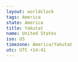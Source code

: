 ```yaml
---
layout: worldclock
tags: America
state: America
title: Yakutat
name: United States
iso: US
timezone: America/Yakutat
utc: UTC +14:41
---
```


